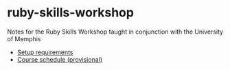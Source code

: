 # ruby-skills-workshop
Notes for the Ruby Skills Workshop taught in conjunction with the University of Memphis

* [Setup requirements](SETUP.md)
* [Course schedule (provisional)](SCHEDULE.md)
